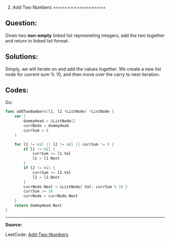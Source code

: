 2. Add Two Numbers
==================

Question:
---------

Given two **non-empty** linked list represneting integers, add the two together
and return in linked list format.

Solutions:
----------

Simply, we will iterate on and add the values together. We create a new list
node for current sum % 10, and then move over the carry to next iteration.

Codes:
------

Go:

```go
func addTwoNumbers(l1, l2 *ListNode) *ListNode {
    var (
        dummyHead = &ListNode{}
        currNode = dummyHead
        currSum = 0
    )

    for l1 != nil || l2 != nil || currSum != 0 {
        if l1 != nil {
            currSum += l1.Val
            l1 = l1.Next
        }
        if l2 != nil {
            currSum += l2.Val
            l2 = l2.Next
        }
        currNode.Next = &ListNode{ Val: currSum % 10 }
        currSum /= 10
        currNode = currNode.Next
    }
    return dummyHead.Next
}
```

---

**Source:**

LeetCode: [Add-Two-Numbers](https://leetcode.com/problems/add-two-numbers/)
